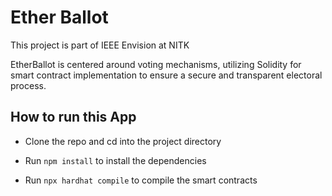 # Ether Ballot

This project is part of IEEE Envision at NITK

EtherBallot is centered around voting mechanisms, utilizing Solidity for smart contract implementation to ensure a secure and transparent electoral process.

## How to run this App

- Clone the repo and cd into the project directory

- Run `npm install` to install the dependencies

- Run `npx hardhat compile` to compile the smart contracts